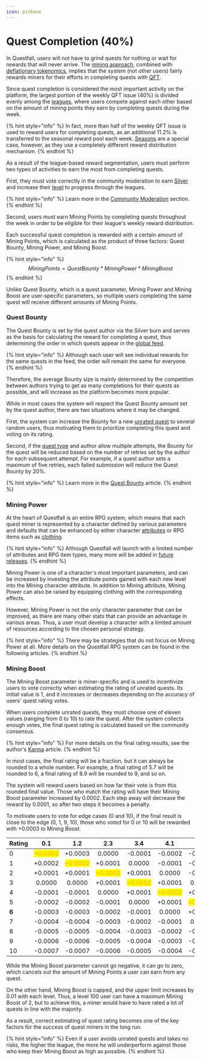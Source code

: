 ```yaml
---
icon: pickaxe
---
```


# Quest Completion (40%)

In Questfall, users will not have to grind quests for nothing or wait for rewards that will never arrive. The [mining approach](broken-reference), combined with [deflationary tokenomics](../../overview/token-burning.md), implies that the system (not other users) fairly rewards miners for their efforts in completing quests with [QFT](../../assets/questfall-tokens-qft.md).

Since quest completion is considered the most important activity on the platform, the largest portion of the weekly QFT issue (40%) is divided evenly among the [leagues](leagues.md), where users compete against each other based on the amount of mining points they earn by completing quests during the week.

{% hint style="info" %}
In fact, more than half of the weekly QFT issue is used to reward users for completing quests, as an additional 11.2% is transferred to the seasonal reward pool each week. [Seasons](../seasons-14.md) are a special case, however, as they use a completely different reward distribution mechanism.
{% endhint %}

As a result of the league-based reward segmentation, users must perform two types of activities to earn the most from completing quests.&#x20;

First, they must vote correctly in the community moderation to earn [Silver](../../assets/Silver-in-game.md) and increase their [level](levels.md) to progress through the leagues.

{% hint style="info" %}
Learn more in the [Community Moderation](../community-moderation/) section.
{% endhint %}

Second, users must earn Mining Points by completing quests throughout the week in order to be eligible for their league's weekly reward distribution.

Each successful quest completion is rewarded with a certain amount of Mining Points, which is calculated as the product of three factors: Quest Bounty, Mining Power, and Mining Boost.&#x20;

{% hint style="info" %}
$$MiningPoints=QuestBounty*MiningPower*MiningBoost$$
{% endhint %}

Unlike Quest Bounty, which is a quest parameter, Mining Power and Mining Boost are user-specific parameters, so multiple users completing the same quest will receive different amounts of Mining Points.

### Quest Bounty

The Quest Bounty is set by the quest author via the Silver burn and serves as the basis for calculating the reward for completing a quest, thus determining the order in which quests appear in the [global feed](../../overview/global-feed.md).&#x20;

{% hint style="info" %}
Although each user will see individual rewards for the same quests in the feed, the order will remain the same for everyone.
{% endhint %}

Therefore, the average Bounty size is mainly determined by the competition between authors trying to get as many completions for their quests as possible, and will increase as the platform becomes more popular.

While in most cases the system will respect the Quest Bounty amount set by the quest author, there are two situations where it may be changed.

First, the system can increase the Bounty for a new [unrated quest](../quest-creation-10/karma.md) to several random users, thus motivating them to prioritize completing this quest and voting on its rating.&#x20;

Second, if the [quest type](../quest-creation-10/) and author allow multiple attempts, the Bounty for the quest will be reduced based on the number of retries set by the author for each subsequent attempt. For example, if a quest author sets a maximum of five retries, each failed submission will reduce the Quest Bounty by 20%.

{% hint style="info" %}
Learn more in the [Quest Bounty](../quest-creation-10/quest-bounty.md) article.
{% endhint %}

### Mining Power

At the heart of Questfall is an entire RPG system, which means that each quest miner is represented by a character defined by various parameters and defaults that can be enhanced by either character [attributes](attributes.md) or RPG items such as [clothing](items.md).

{% hint style="info" %}
Although Questfall will launch with a limited number of attributes and RPG item types, many more will be added in [future releases](../../roadmap/future-versions.md).
{% endhint %}

Mining Power is one of a character's most important parameters, and can be increased by investing the attribute points gained with each new level into the Mining character attribute. In addition to Mining attribute, Mining Power can also be raised by equipping clothing with the corresponding effects.

However, Mining Power is not the only character parameter that can be improved, as there are many other stats that can provide an advantage in various areas. Thus, a user must develop a character with a limited amount of resources according to the chosen personal strategy.

{% hint style="info" %}
There may be strategies that do not focus on Mining Power at all. More details on the Questfall RPG system can be found in the following articles.
{% endhint %}

### Mining Boost

The Mining Boost parameter is miner-specific and is used to incentivize users to vote correctly when estimating the rating of unrated quests. Its initial value is 1, and it increases or decreases depending on the accuracy of users' quest rating votes.

When users complete unrated quests, they must choose one of eleven values (ranging from 0 to 10) to rate the quest. After the system collects enough votes, the final quest rating is calculated based on the community consensus.

{% hint style="info" %}
For more details on the final rating results, see the author's [Karma](../quest-creation-10/karma.md) article.
{% endhint %}

In most cases, the final rating will be a fraction, but it can always be rounded to a whole number. For example, a final rating of 5.7 will be rounded to 6, a final rating of 8.9 will be rounded to 9, and so on.

The system will reward users based on how far their vote is from this rounded final value. Those who match the rating will have their Mining Boost parameter increased by 0.0002. Each step away will decrease the reward by 0.0001, so after two steps it becomes a penalty.

To motivate users to vote for edge cases (0 and 10), if the final result is close to the edge (0, 1, 9, 10), those who voted for 0 or 10 will be rewarded with +0.0003 to Mining Boost.&#x20;

<table><thead><tr><th width="101">Rating</th><th width="87" align="center">0.1</th><th width="83" align="center">1.2</th><th width="84" align="center">2.3</th><th width="88" align="center">3.4</th><th width="83" align="center">4.1</th><th width="89" align="center">5.2</th></tr></thead><tbody><tr><td>0</td><td align="center"><mark style="color:orange;">+0.0003</mark></td><td align="center">+0.0003</td><td align="center">0.0000</td><td align="center">-0.0001</td><td align="center">-0.0002</td><td align="center">-0.0003</td></tr><tr><td>1</td><td align="center">+0.0002</td><td align="center"><mark style="color:orange;">+0.0002</mark></td><td align="center">+0.0001</td><td align="center">0.0000</td><td align="center">-0.0001</td><td align="center">-0.0002</td></tr><tr><td>2</td><td align="center">+0.0001</td><td align="center">+0.0001</td><td align="center"><mark style="color:orange;">+0.0002</mark></td><td align="center">+0.0001</td><td align="center">0.0000</td><td align="center">-0.0001</td></tr><tr><td>3</td><td align="center">0.0000</td><td align="center">0.0000</td><td align="center">+0.0001</td><td align="center"><mark style="color:orange;">+0.0002</mark></td><td align="center">+0.0001</td><td align="center">0.0000</td></tr><tr><td>4</td><td align="center">-0.0001</td><td align="center">-0.0001</td><td align="center">0.0000</td><td align="center">+0.0001</td><td align="center"><mark style="color:orange;">+0.0002</mark></td><td align="center">+0.0001</td></tr><tr><td>5</td><td align="center">-0.0002</td><td align="center">-0.0002</td><td align="center">-0.0001</td><td align="center">0.0000</td><td align="center">+0.0001</td><td align="center"><mark style="color:orange;">+0.0002</mark></td></tr><tr><td><strong>6</strong></td><td align="center">-0.0003</td><td align="center">-0.0003</td><td align="center">-0.0002</td><td align="center">-0.0001</td><td align="center">0.0000</td><td align="center">+0.0001</td></tr><tr><td>7</td><td align="center">-0.0004</td><td align="center">-0.0004</td><td align="center">-0.0003</td><td align="center">-0.0002</td><td align="center">-0.0001</td><td align="center">0.0000</td></tr><tr><td>8</td><td align="center">-0.0005</td><td align="center">-0.0005</td><td align="center">-0.0004</td><td align="center">-0.0003</td><td align="center">-0.0002</td><td align="center">-0.0001</td></tr><tr><td>9</td><td align="center">-0.0006</td><td align="center">-0.0006</td><td align="center">-0.0005</td><td align="center">-0.0004</td><td align="center">-0.0003</td><td align="center">-0.0002</td></tr><tr><td>10</td><td align="center">-0.0007</td><td align="center">-0.0007</td><td align="center">-0.0006</td><td align="center">-0.0005</td><td align="center">-0.0004</td><td align="center">-0.0003</td></tr></tbody></table>

While the Mining Boost parameter cannot go negative, it can go to zero, which cancels out the amount of Mining Points a user can earn from any quest.

On the other hand, Mining Boost is capped, and the upper limit increases by 0.01 with each level. Thus, a level 100 user can have a maximum Mining Boost of 2, but to achieve this, a miner would have to have rated a lot of quests in line with the majority.

As a result, correct estimating of quest rating becomes one of the key factors for the success of quest miners in the long run.&#x20;

{% hint style="info" %}
Even if a user avoids unrated quests and takes no risks, the higher the league, the more he will underperform against those who keep their Mining Boost as high as possible.
{% endhint %}
